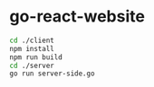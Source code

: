 # go-react-website

```bash
cd ./client
npm install
npm run build
cd ./server
go run server-side.go
```
